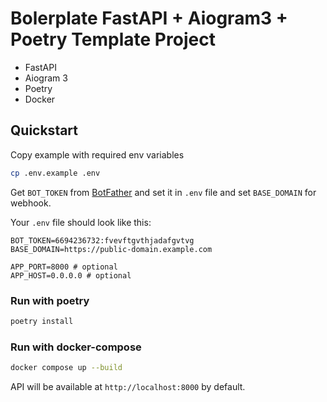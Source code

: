 # Bolerplate FastAPI + Aiogram3 + Poetry Template Project

* FastAPI
* Aiogram 3
* Poetry
* Docker

## Quickstart

Copy example with required env variables
```bash
cp .env.example .env
```

Get `BOT_TOKEN` from [BotFather](https://t.me/botfather) and set it in `.env` file and set `BASE_DOMAIN` for webhook.


Your `.env` file should look like this:
```.env
BOT_TOKEN=6694236732:fvevftgvthjadafgvtvg 
BASE_DOMAIN=https://public-domain.example.com

APP_PORT=8000 # optional
APP_HOST=0.0.0.0 # optional

```

### Run with poetry

```bash
poetry install
```
   
### Run with docker-compose 
```bash
docker compose up --build

```

API will be available at `http://localhost:8000` by default.
